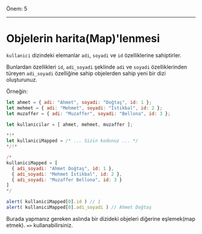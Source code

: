 Önem: 5

---

# Objelerin harita(Map)'lenmesi

`kullanici` dizindeki elemanlar `adi`, `soyadi` ve `id` özelliklerine sahiptirler.

Bunlardan özellikleri `id`, `adi_soyadi` şeklinde `adi` ve `soyadi` özelliklerinden türeyen `adi_soyadi` özelliğine sahip objelerden sahip yeni bir dizi oluşturunuz.  

Örneğin:

```js no-beautify
let ahmet = { adi: "Ahmet", soyadi: "Doğtaş", id: 1 };
let mehmet = { adi: "Mehmet", soyadi: "İstikbal", id: 2 };
let muzaffer = { adi: "Muzaffer", soyadi: "Bellona", id: 3 };

let kullanicilar = [ ahmet, mehmet, muzaffer ];

*!*
let kullaniciMapped = /* ... Sizin kodunuz ... */
*/!*

/*
kullaniciMapped = [
  { adi_soyadi: "Ahmet Doğtaş", id: 1 },
  { adi_soyadi: "Mehmet İstikbal", id: 2 },
  { adi_soyadi: "Muzaffer Bellona", id: 3 }
]
*/

alert( kullaniciMapped[0].id ) // 1
alert( kullaniciMapped[0].adi_soyadi ) // Ahmet Doğtaş
```
Burada yapmanız gereken aslında bir dizideki objeleri diğerine eşlemek(map etmek). `=>` kullanabilirsiniz.